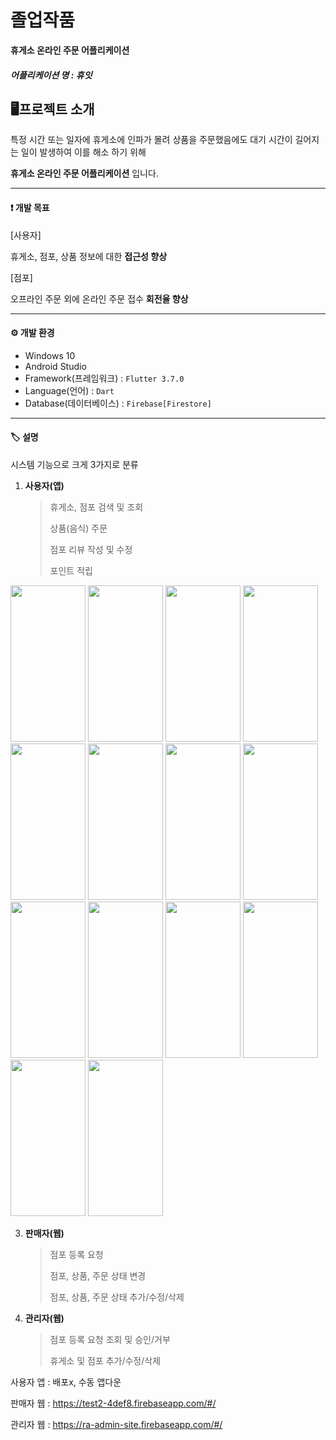# 졸업작품

**휴게소 온라인 주문 어플리케이션**

##### 어플리케이션 명 : 휴잇


## 🖥프로젝트 소개

특정 시간 또는 일자에 휴게소에 인파가 몰려 상품을 주문했음에도
대기 시간이 길어지는 일이 발생하여 이를 해소 하기 위해

**휴게소 온라인 주문 어플리케이션** 입니다.

---

#### ❗ 개발 목표

[사용자]

휴게소, 점포, 상품 정보에 대한 **접근성 향상**

[점포]

오프라인 주문 외에 온라인 주문 접수 **회전율 향상**

---

#### ⚙ 개발 환경
- Windows 10
- Android Studio
- Framework(프레임워크) : `Flutter 3.7.0`
- Language(언어) : `Dart`
- Database(데이터베이스) : `Firebase[Firestore]`


---

#### 🏷 설명
시스템 기능으로 크게 3가지로 분류
1. **사용자(앱)**
   > 휴게소, 점포 검색 및 조회
   > 
   > 상품(음식) 주문
   > 
   > 점포 리뷰 작성 및 수정
   > 
   > 포인트 적립
   >
   
<img src ="https://github.com/HeoSeongMun/Resting-place/assets/100749666/e7dee0c2-cf7b-4bc9-9506-736feccdbe05" width="120" height="250"/>      
<img src ="https://github.com/HeoSeongMun/Resting-place/assets/100749666/2655e42f-dec4-40a1-8e45-c6ff5e5ef459" width="120" height="250"/>     
<img src ="https://github.com/HeoSeongMun/Resting-place/assets/100749666/c24a6607-874f-40bc-9c49-34cbd9fbce4a" width="120" height="250"/>     
<img src ="https://github.com/HeoSeongMun/Resting-place/assets/100749666/ab32574a-15ce-419f-a916-9b3486c687b6" width="120" height="250"/>     
<img src ="https://github.com/HeoSeongMun/Resting-place/assets/100749666/3bbbf446-e483-40d6-9ea2-920136cabbb3" width="120" height="250"/>     
<img src ="https://github.com/HeoSeongMun/Resting-place/assets/100749666/9a318918-1d07-4b67-960d-7aaad7e774ae" width="120" height="250"/>     
<img src ="https://github.com/HeoSeongMun/Resting-place/assets/100749666/dba9577f-0452-477d-afcf-f8722452a94a" width="120" height="250"/> 




<img src ="https://github.com/HeoSeongMun/Resting-place/assets/100749666/2bc71e6a-ae6c-4c85-8837-1cc5bbecc5cc" width="120" height="250"/>     
<img src ="https://github.com/HeoSeongMun/Resting-place/assets/100749666/9babe1d8-75ae-425c-b3fa-d96cb57330c5" width="120" height="250"/>     
<img src ="https://github.com/HeoSeongMun/Resting-place/assets/100749666/b672fa1e-d98b-4408-b332-1cfda520e77f" width="120" height="250"/>     
<img src ="https://github.com/HeoSeongMun/Resting-place/assets/100749666/59a4749b-183a-4cb8-94b7-44c96fb566b0" width="120" height="250"/>     
<img src ="https://github.com/HeoSeongMun/Resting-place/assets/100749666/545d1e04-a891-41d0-8d1a-83707770bd3a" width="120" height="250"/>    
<img src ="https://github.com/HeoSeongMun/Resting-place/assets/100749666/388d1533-e7f4-4bcd-a403-13b79566c971" width="120" height="250"/>     
<img src ="https://github.com/HeoSeongMun/Resting-place/assets/100749666/04522804-8723-4721-8b05-d4e5d2397980" width="120" height="250"/>     


3. **판매자(웹)**
   > 점포 등록 요청
   > 
   > 점포, 상품, 주문 상태 변경
   > 
   > 점포, 상품, 주문 상태 추가/수정/삭제
   > 
   
5. **관리자(웹)**
   > 점포 등록 요청 조회 및 승인/거부
   > 
   > 휴게소 및 점포 추가/수정/삭제
   > 

사용자 앱 : 배포x, 수동 앱다운

판매자 웹 : <https://test2-4def8.firebaseapp.com/#/>

관리자 웹 : <https://ra-admin-site.firebaseapp.com/#/>

